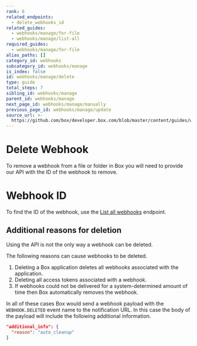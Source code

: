 ```yaml
---
rank: 6
related_endpoints:
  - delete_webhooks_id
related_guides:
  - webhooks/manage/for-file
  - webhooks/manage/list-all
required_guides:
  - webhooks/manage/for-file
alias_paths: []
category_id: webhooks
subcategory_id: webhooks/manage
is_index: false
id: webhooks/manage/delete
type: guide
total_steps: 7
sibling_id: webhooks/manage
parent_id: webhooks/manage
next_page_id: webhooks/manage/manually
previous_page_id: webhooks/manage/update
source_url: >-
  https://github.com/box/developer.box.com/blob/master/content/guides/webhooks/manage/delete.md
---
```


# Delete Webhook

To remove a webhook from a file or folder in Box you will need to provide our
API with the ID of the webhook to remove.

<Samples id='delete_webhooks_id'>

</Samples>

<Message type='notice'>

# Webhook ID

To find the ID of the webhook, use the [List all webhooks][1] endpoint.

</Message>

## Additional reasons for deletion

Using the API is not the only way a webhook can be deleted.

The following reasons can cause webhooks to be deleted.

1. Deleting a Box application deletes all webhooks associated with the application.
2. Deleting all access tokens associated with a webhook.
3. If webhooks could not be delivered for a system-determined amount of time
   then Box automatically removes the webhook.

In all of these cases Box would send a webhook payload with the `WEBHOOK.DELETED`
event name to the notification URL. In this case the body of the payload will
include the following additional information.

```json
"additional_info": {
  "reason": "auto_cleanup"
}
```

[1]: guide://webhooks/manage/list-all
